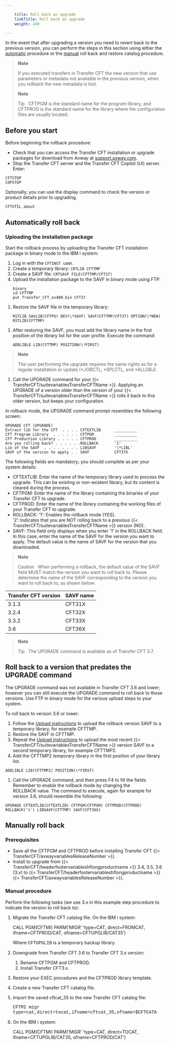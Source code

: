 ```yaml
---

    title: Roll back an upgrade
    linkTitle: Roll back an upgrade
    weight: 240

---
```

In the event that after upgrading a version you need to revert back to the previous version, you can perform the steps in this section using either the [automatic](#Automati) procedure or the [manual](#Manually) roll back and restore catalog procedure.

> **Note**
>
> If you executed transfers in Transfer CFT the new version that use parameters or metadata not available in the previous version, when you rollback the new metadata is lost.

> **Note**
>
> Tip  
> CFTPGM is the standard name for the program library, and CFTPROD is the standard name for the library where the configuration files are usually located.

## Before you start

Before beginning the rollback procedure:

- Check that you can access the Transfer CFT installation or upgrade packages for download from Axway at [support.axway.com](https://support.axway.com/).
- Stop the Transfer CFT server and the Transfer CFT Copilot (UI) server. Enter:

```
CFTSTOP
COPSTOP
```

Optionally, you can use the display command to check the version or product details prior to upgrading.

```
CFTUTIL about
```
<span id="Automati"></span>

## Automatically roll back

### Uploading the installation package

Start the rollback process by uploading the Transfer CFT installation package in binary mode to the IBM i system:

1. Log in with the `CFTINST `user.
1. Create a temporary library: `CRTLIB CFTTMP`
1. Create a SAVF file: `CRTSAVF FILE(CFTTMP/CFT37)`
1. Upload the installation package to the SAVF in binary mode using FTP:  
    ```
    binary
    cd CFTTMP
    put Transfer_CFT_os400.bin CFT37
    ```

<!-- -->

1. Restore the SAVF file in the temporary library:  
    ```
    RSTLIB SAVLIB(CFTPG) DEV(\*SAVF) SAVF(CFTTMP/CFT37) OPTION(\*NEW) RSTLIB(CFTTMP)
    ```

<!-- -->

1. After restoring the SAVF, you must add the library name in the first position of the library list for the user profile. Execute the command:  
    ```
    ADDLIBLE LIB(CFTTMP) POSITION(\*FIRST)
    ```

> **Note**
>
> The user performing the upgrade requires the same rights as for a regular installation or update (\*JOBCTL, \*SPLCTL, and \*ALLOBJ).

1. Call the UPGRADE command for your {{< TransferCFT/suitevariablesTransferCFTName >}}. Applying an UPGRADE of a version older than the version of your {{< TransferCFT/suitevariablesTransferCFTName >}} rolls it back to this older version, but keeps your configuration.

In rollback mode, the UPGRADE command prompt resembles the following screen:

```
UPGRADE CFT (UPGRADE)
Extract lib for the CFT  . . . . CFTEXTLIB      __________
CFT Program Library  . . . . . . CFTPGM         __________
CFT Production Library . . . . . CFTPROD        __________
Are you rolling back? . . . . . .ROLLBACK       '1'   
Lib of the SAVF  . . . . . . . . LIBSAVF        '\*LIBL'  
SAVF of the version to apply . . SAVF           CFT37X      
```

The following fields are mandatory; you should complete as per your system details:

- CFTEXTLIB: Enter the name of the temporary library used to process the upgrade. This can be existing or non-existent library, but its content is cleared during the process.
- CFTPGM: Enter the name of the library containing the binaries of your Transfer CFT to upgrade.
- CFTPROD: Enter the name of the library containing the working files of your Transfer CFT to upgrade.
- ROLLBACK: '1': Enables the rollback mode (YES).  
    ‘2’: Indicates that you are NOT rolling back to a previous {{< TransferCFT/suitevariablesTransferCFTName >}} version (NO).
- SAVF: This field only displays when you enter '1' in the ROLLBACK field. In this case, enter the name of the SAVF for the version you want to apply. The default value is the name of SAVF for the version that you downloaded.

> **Note**
>
> Caution  
> When performing a rollback, the default value of the SAVF field MUST match the version you want to roll back to. Please determine the name of the SAVF corresponding to the version you want to roll back to, as shown below:


| Transfer CFT version | SAVF name |
| --- | --- |
| 3.1.3 | CFT31X |
| 3.2.4 | CFT32X |
| 3.3.2 | CFT33X |
| 3.6 | CFT36X |


> **Note**
>
> Tip  
> The UPGRADE command is available as of Transfer CFT 3.7.

## Roll back to a version that predates the UPGRADE command

The UPGRADE command was not available in Transfer CFT 3.6 and lower; however you can still execute the UPGRADE command to roll back to those versions. Use FTP in binary mode for the various upload steps to your system.

To roll back to version 3.6 or lower:

1. Follow the [Upload instructions](#Upload) to upload the rollback version SAVF to a temporary library, for example CFTTMP.
1. Restore the SAVF in CFTTMP.
1. Repeat the [Upload instructions](#Upload) to upload the most recent {{< TransferCFT/suitevariablesTransferCFTName >}} version SAVF to a second temporary library, for example CFTTMP2.
1. Add the CFTTMP2 temporary library in the first position of your library list.

```
ADDLIBLE LIB(CFTTMP2) POSITION(\*FIRST)
```

1. Call the UPGRADE command, and then press F4 to fill the fields. Remember to enable the rollback mode by changing the ROLLBACK value. The command to execute, again for example for version 3.6, should resemble the following:

```
UPGRADE CFTEXTLIB(CFTEXTLIB) CFTPGM(CFTPGM) CFTPROD(CFTPROD) ROLLBACK('1') LIBSAVF(CFTTMP) SAVF(CFT36X)  
```
<span id="Manually"></span>

## Manually roll back

### Prerequisites

- Save all the CFTPGM and CFTPROD before installing Transfer CFT {{< TransferCFT/axwayvariablesReleaseNumber >}}.
- Install to upgrade from {{< TransferCFT/headerfootervariableshflongproductname >}} 3.4, 3.5, 3.6 (3.x) to {{< TransferCFT/headerfootervariableshflongproductname >}} {{< TransferCFT/axwayvariablesReleaseNumber >}}.

### Manual procedure

Perform the following tasks (we use 3.x in this example step procedure to indicate the version to roll back to):

1. Migrate the Transfer CFT catalog file. On the IBM i system: 

    CALL PGM(CFTMI) PARM(‘MIGR’ ‘type=CAT, direct=FROMCAT, ifname=CFTPROD/CAT, ofname=CFTUPGLIB/CAT35’)

    Where <span style="font-family: 'Courier New';">CFTUPGLIB</span> is a temporary backup library.

1. Downgrade from Transfer CFT 3.6 to Transfer CFT 3.x version:
    1.  Rename CFTPGM and CFTPROD.
    2.  Install Transfer CFT3.x.

1. Restore your EXEC procedures and the CFTPROD library template.

1. Create a new Transfer CFT catalog file.

1. Import the saved cftcat\_35 to the new Transfer CFT catalog file:

    <span style="font-family: 'Courier New';">CFTMI migr type=cat,direct=tocat,ifname=cftcat\_35,ofname=$CFTCATA</span>

1. On the IBM i system:

    CALL PGM(CFTMI) PARM(‘MIGR’ ‘type=CAT, direct=TOCAT, ifname=CFTUPGLIB/CAT35, ofname=CFTPROD/CAT’)
